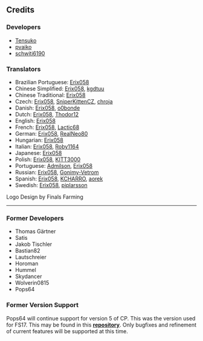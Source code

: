 ## Credits
### Developers
* [Tensuko](https://github.com/Tensuko)
* [pvaiko](https://github.com/pvaiko)
* [schwiti6190](https://github.com/schwiti6190)

### Translators
* Brazilian Portuguese: [Erix058](https://github.com/Erix058)
* Chinese Simplified: [Erix058](https://github.com/Erix058), [kgdtuu](https://github.com/kgdtuu)
* Chinese Traditional: [Erix058](https://github.com/Erix058)
* Czech: [Erix058](https://github.com/Erix058), [SniperKittenCZ](https://github.com/SniperKittenCZ), [chroja](https://github.com/chroja)
* Danish: [Erix058](https://github.com/Erix058), [o0bonde](https://github.com/o0bonde)
* Dutch: [Erix058](https://github.com/Erix058), [Thodor12](https://github.com/Thodor12)
* English: [Erix058](https://github.com/Erix058)
* French: [Erix058](https://github.com/Erix058), [Lactic68](https://github.com/Lactic68)
* German: [Erix058](https://github.com/Erix058), [RealNeo80](https://github.com/RealNeo80)
* Hungarian: [Erix058](https://github.com/Erix058)
* Italian: [Erix058](https://github.com/Erix058), [Roby1164](https://github.com/Roby1164)
* Japanese: [Erix058](https://github.com/Erix058)
* Polish: [Erix058](https://github.com/Erix058), [KITT3000](https://github.com/KITT3000)
* Portuguese: [Admilson](https://github.com/Admilson), [Erix058](https://github.com/Erix058)
* Russian: [Erix058](https://github.com/Erix058), [Gonimy-Vetrom](https://github.com/Gonimy-Vetrom)
* Spanish: [Erix058](https://github.com/Erix058), [KCHARRO](https://github.com/KCHARRO), [aorek](https://github.com/aorek)
* Swedish: [Erix058](https://github.com/Erix058), [piplarsson](https://github.com/piplarsson)

Logo Design by Finals Farming

___

### Former Developers
* Thomas Gärtner
* Satis
* Jakob Tischler
* Bastian82
* Lautschreier
* Horoman
* Hummel
* Skydancer
* Wolverin0815
* Pops64

### Former Version Support
Pops64 will continue support for version 5 of CP. This was the version used for FS17. This may be found in this **[repository](https://github.com/pops64/courseplay)**. Only bugfixes and refinement of current features will be supported at this time.
